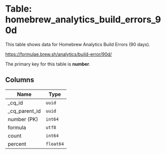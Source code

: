 # Table: homebrew_analytics_build_errors_90d

This table shows data for Homebrew Analytics Build Errors (90 days).

https://formulae.brew.sh/analytics/build-error/90d/

The primary key for this table is **number**.

## Columns

| Name          | Type          |
| ------------- | ------------- |
|_cq_id|`uuid`|
|_cq_parent_id|`uuid`|
|number (PK)|`int64`|
|formula|`utf8`|
|count|`int64`|
|percent|`float64`|
